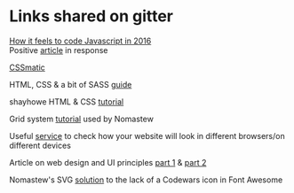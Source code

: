 # Links shared on gitter
[How it feels to code Javascript in 2016](https://hackernoon.com/how-it-feels-to-learn-javascript-in-2016-d3a717dd577f#.lxto065k1)  
Positive [article](https://medium.com/@addyosmani/totally-get-your-frustration-ea11adf237e3#.awvm4d88a) in response

[CSSmatic](http://www.cssmatic.com/)

HTML, CSS & a bit of SASS [guide](http://marksheet.io/)

shayhowe HTML & CSS [tutorial](http://learn.shayhowe.com/html-css/)

Grid system [tutorial](http://www.w3schools.com/css/css_rwd_mediaqueries.asp) used by Nomastew

Useful [service](https://saucelabs.com/beta/signup/OSS/None) to check how your website will look in different browsers/on different devices

Article on web design and UI principles [part 1](https://medium.com/@erikdkennedy/7-rules-for-creating-gorgeous-ui-part-1-559d4e805cda#.w8blsjqqo) & [part 2](https://medium.com/@erikdkennedy/7-rules-for-creating-gorgeous-ui-part-2-430de537ba96#.jb4bt4ug6)

Nomastew's SVG [solution](https://github.com/FAC9/nomastew-blog/issues/6) to the lack of a Codewars icon in Font Awesome
